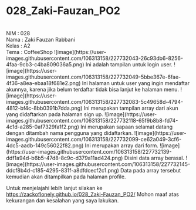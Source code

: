 # 028_Zaki-Fauzan_PO2
<br>
NIM   : 028
<br>
Nama  : Zaki Fauzan Rabbani
<br>
Kelas : A2
<br>
Tema  : CoffeeShop
![image](https://user-images.githubusercontent.com/106313158/227732043-26c93db6-8256-4faa-9cb3-c4ba809036a5.png)
Ini adalah tampilan untuk login user.
![image](https://user-images.githubusercontent.com/106313158/227732049-5bbe367e-6fae-4f36-a8ea-ebaa18f681e2.png)
Ini halaman untuk user yang ingin mendaftar akunnya, karena jika belum terdaftar tidak bisa lanjut ke halaman menu.
![image](https://user-images.githubusercontent.com/106313158/227732083-5c49658d-4794-4812-bf4c-8bb0391b7dda.png)
Ini merupakan tampilan array dari akun yang didaftarkan pada halaman sign up.
![image](https://user-images.githubusercontent.com/106313158/227732118-65f9b8b8-fd74-4c1d-a285-0af7329fa1f2.png)
Ini merupakan sapaan selamat datang dengan ditambah nama pengguna yang didaftarkan.
![image](https://user-images.githubusercontent.com/106313158/227732099-ce62a049-3cf6-4dc5-aadb-149c56022f82.png)
Ini merupakan array dari form.
![image](https://user-images.githubusercontent.com/106313158/227732139-ddf1a94d-b6b5-47d8-8c9c-d379a11ad424.png)
Disini data array berasal.
![image](https://user-images.githubusercontent.com/106313158/227732145-ddcf8b4d-c185-4295-831f-a8dfdcecf2c1.png)
Data pada array tersebut kemudian akan ditampilkan pada halaman profile.

Untuk menjelajahi lebih lanjut silakan ke https://zackoflonely.github.io/028_Zaki-Fauzan_PO2/
Mohon maaf atas kekurangan dan kesalahan yang saya lakukan.
